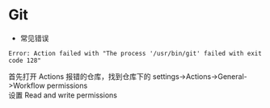 # Git

- 常见错误

```
Error: Action failed with "The process '/usr/bin/git' failed with exit code 128"
```

首先打开 Actions 报错的仓库，找到仓库下的 settings->Actions->General->Workflow permissions  
设置 Read and write permissions
